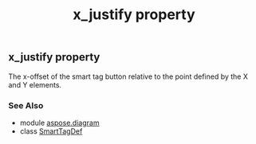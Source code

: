﻿---
title: x_justify property
second_title: Aspose.Diagram for Python via .NET API References
description: 
type: docs
weight: 120
url: /python-net/aspose.diagram/smarttagdef/x_justify/
is_root: false
---

## x_justify property


The x-offset of the smart tag button relative to the point defined by the X and Y elements.

### See Also
* module [aspose.diagram](../../)
* class [SmartTagDef](/diagram/python-net/aspose.diagram/smarttagdef)
